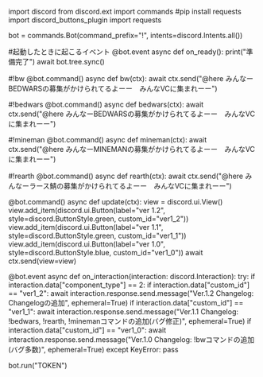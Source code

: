 import discord
from discord.ext import commands
#pip install requests
import discord_buttons_plugin
import requests

bot = commands.Bot(command_prefix="!", intents=discord.Intents.all())


#起動したときに起こるイベント
@bot.event
async def on_ready():
    print("準備完了")
    await bot.tree.sync()


#!bw
@bot.command()
async def bw(ctx):
    await ctx.send("@here みんなーBEDWARSの募集がかけられてるよーー　みんなVCに集まれーー")


#!bedwars
@bot.command()
async def bedwars(ctx):
    await ctx.send("@here みんなーBEDWARSの募集がかけられてるよーー　みんなVCに集まれーー")


#!mineman
@bot.command()
async def mineman(ctx):
    await ctx.send("@here みんなーMINEMANの募集がかけられてるよーー　みんなVCに集まれーー")


#!rearth
@bot.command()
async def rearth(ctx):
    await ctx.send("@here みんなーラース鯖の募集がかけられてるよーー　みんなVCに集まれーー")

@bot.command()
async def update(ctx):
    view = discord.ui.View()
    view.add_item(discord.ui.Button(label="ver 1.2", style=discord.ButtonStyle.green, custom_id="ver1_2"))
    view.add_item(discord.ui.Button(label="ver 1.1", style=discord.ButtonStyle.green, custom_id="ver1_1"))
    view.add_item(discord.ui.Button(label="ver 1.0", style=discord.ButtonStyle.blue, custom_id="ver1_0"))
    await ctx.send(view=view)

@bot.event
async def on_interaction(interaction: discord.Interaction):
    try:
        if interaction.data["component_type"] == 2:
            if interaction.data["custom_id"] == "ver1_2":
                await interaction.response.send.message("Ver.1.2 Changelog: Changelogの追加", ephemeral=True)
            if interaction.data["custom_id"] == "ver1_1":
                await interaction.response.send.message("Ver.1.1 Changelog: !bedwars, !rearth, !minemanコマンドの追加(バグ修正)", ephemeral=True)
            if interaction.data["custom_id"] == "ver1_0":
                await interaction.response.send.message("Ver.1.0 Changelog: !bwコマンドの追加(バグ多数)", ephemeral=True)
    except KeyError:
        pass


bot.run("TOKEN")
